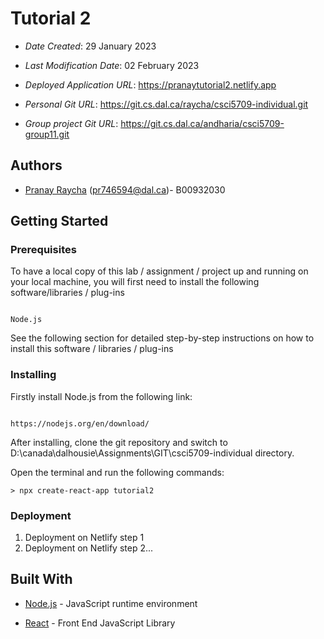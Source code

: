 # Tutorial 2

- _Date Created_: 29 January 2023

- _Last Modification Date_: 02 February 2023

- _Deployed Application URL_: https://pranaytutorial2.netlify.app

- _Personal Git URL_: https://git.cs.dal.ca/raycha/csci5709-individual.git
- _Group project Git URL_: https://git.cs.dal.ca/andharia/csci5709-group11.git

## Authors

- [Pranay Raycha](pr746594@@dal.ca) (pr746594@dal.ca)- B00932030

## Getting Started

### Prerequisites

To have a local copy of this lab / assignment / project up and running on your local machine, you will first need to install the following software/libraries / plug-ins

```

Node.js

```

See the following section for detailed step-by-step instructions on how to install this software / libraries / plug-ins

### Installing

Firstly install Node.js from the following link:

```

https://nodejs.org/en/download/

```

After installing, clone the git repository and switch to D:\canada\dalhousie\Assignments\GIT\csci5709-individual directory.

Open the terminal and run the following commands:

```
> npx create-react-app tutorial2
```

### Deployment

1. Deployment on Netlify step 1
2. Deployment on Netlify step 2...

## Built With

- [Node.js](https://nodejs.org/en/) - JavaScript runtime environment

- [React](https://reactjs.org/) - Front End JavaScript Library
